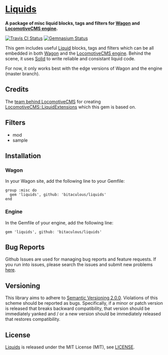 [Liquids](http://bitaculous.github.io/liquids "A package of misc liquid blocks, tags and filters for Wagon and LocomotiveCMS engine.")
======================================================================================================================================

**A package of misc liquid blocks, tags and filters for [Wagon](https://github.com/locomotivecms/wagon "The right tool to create and modify a LocomotiveCMS website locally.")
and [LocomotiveCMS engine](https://github.com/locomotivecms/engine "The engine of LocomotiveCMS.").**

[![Travis CI Status](https://travis-ci.org/bitaculous/liquids.svg)](http://travis-ci.org/bitaculous/liquids)
[![Gemnasium Status](https://gemnasium.com/bitaculous/liquids.svg)](https://gemnasium.com/bitaculous/liquids)

This gem includes useful [Liquid](http://liquidmarkup.org "Liquid Templating language") blocks, tags and filters which
can be all embedded in both [Wagon](https://github.com/locomotivecms/wagon "The right tool to create and modify a LocomotiveCMS website locally.")
and the [LocomotiveCMS engine](https://github.com/locomotivecms/engine "The engine of LocomotiveCMS."). Behind the scene,
it uses [Solid](https://github.com/tigerlily/solid "Helpers for easily creating custom Liquid tags and block.") to write
reliable and consistant liquid code.

For now, it only works best with the edge versions of Wagon and the engine (master branch).

Credits
-------

The [team behind LocomotiveCMS](http://locomotivecms.com/crew "The crew behind LocomotiveCMS") for creating
[LocomotiveCMS::LiquidExtensions](https://github.com/locomotivecms/liquid_extensions "A list of misc liquid tags and filters.")
which this gem is based on.

Filters
-------

* mod
* sample

Installation
------------

### Wagon

In your Wagon site, add the following line to your Gemfile:

    group :misc do
      gem 'liquids', github: 'bitaculous/liquids'
    end

### Engine

In the Gemfile of your engine, add the following line:

    gem 'liquids', github: 'bitaculous/liquids'

Bug Reports
-----------

Github Issues are used for managing bug reports and feature requests. If you run into issues, please search the issues
and submit new problems [here](https://github.com/bitaculous/liquids/issues "Github Issues").

Versioning
----------

This library aims to adhere to [Semantic Versioning 2.0.0][semver]. Violations of this scheme should be reported as bugs.
Specifically, if a minor or patch version is released that breaks backward compatibility, that version should be
immediately yanked and / or a new version should be immediately released that restores compatibility.

[semver]: http://semver.org

License
-------

[Liquids](http://bitaculous.github.io/liquids "A package of misc liquid blocks, tags and filters for Wagon and LocomotiveCMS engine.")
is released under the MIT License (MIT), see [LICENSE](https://raw.githubusercontent.com/bitaculous/liquids/master/LICENSE "License").